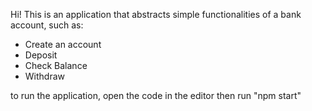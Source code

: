 Hi! This is an application that abstracts simple functionalities of a bank account, such as: <br>
- Create an account <br>
- Deposit <br>
- Check Balance <br>
- Withdraw <br>

to run the application, open the code in the editor then run "npm start"
